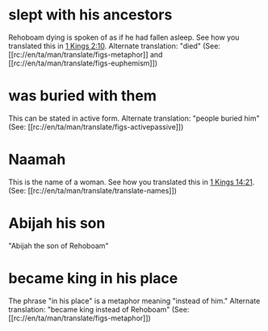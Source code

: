 # slept with his ancestors

Rehoboam dying is spoken of as if he had fallen asleep. See how you translated this in [1 Kings 2:10](../02/10.md). Alternate translation: "died" (See: [[rc://en/ta/man/translate/figs-metaphor]] and [[rc://en/ta/man/translate/figs-euphemism]])

# was buried with them

This can be stated in active form. Alternate translation: "people buried him" (See: [[rc://en/ta/man/translate/figs-activepassive]])

# Naamah

This is the name of a woman. See how you translated this in [1 Kings 14:21](./21.md). (See: [[rc://en/ta/man/translate/translate-names]])

# Abijah his son

"Abijah the son of Rehoboam"

# became king in his place

The phrase "in his place" is a metaphor meaning "instead of him." Alternate translation: "became king instead of Rehoboam" (See: [[rc://en/ta/man/translate/figs-metaphor]])

